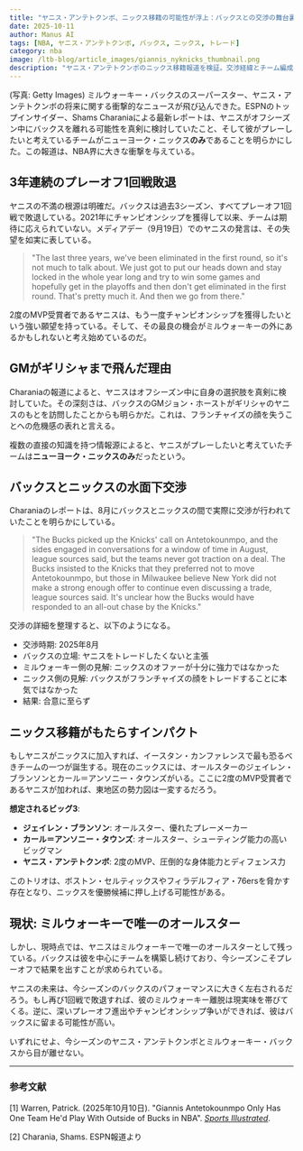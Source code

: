 ```yaml
---
title: "ヤニス・アンテトクンボ、ニックス移籍の可能性が浮上：バックスとの交渉の舞台裏"
date: 2025-10-11
author: Manus AI
tags: [NBA, ヤニス・アンテトクンボ, バックス, ニックス, トレード]
category: nba
image: /ltb-blog/article_images/giannis_nyknicks_thumbnail.png
description: "ヤニス・アンテトクンポのニックス移籍報道を検証。交渉経緯とチーム編成への影響を詳しく分析。"
---
```


(写真: Getty Images)
ミルウォーキー・バックスのスーパースター、ヤニス・アンテトクンボの将来に関する衝撃的なニュースが飛び込んできた。ESPNのトップインサイダー、Shams Charaniaによる最新レポートは、ヤニスがオフシーズン中にバックスを離れる可能性を真剣に検討していたこと、そして彼がプレーしたいと考えているチームがニューヨーク・ニックス**のみ**であることを明らかにした。この報道は、NBA界に大きな衝撃を与えている。

## 3年連続のプレーオフ1回戦敗退

ヤニスの不満の根源は明確だ。バックスは過去3シーズン、すべてプレーオフ1回戦で敗退している。2021年にチャンピオンシップを獲得して以来、チームは期待に応えられていない。メディアデー（9月19日）でのヤニスの発言は、その失望を如実に表している。

> "The last three years, we've been eliminated in the first round, so it's not much to talk about. We just got to put our heads down and stay locked in the whole year long and try to win some games and hopefully get in the playoffs and then don't get eliminated in the first round. That's pretty much it. And then we go from there."

2度のMVP受賞者であるヤニスは、もう一度チャンピオンシップを獲得したいという強い願望を持っている。そして、その最良の機会がミルウォーキーの外にあるかもしれないと考え始めているのだ。

## GMがギリシャまで飛んだ理由

Charaniaの報道によると、ヤニスはオフシーズン中に自身の選択肢を真剣に検討していた。その深刻さは、バックスのGMジョン・ホーストがギリシャのヤニスのもとを訪問したことからも明らかだ。これは、フランチャイズの顔を失うことへの危機感の表れと言える。

複数の直接の知識を持つ情報源によると、ヤニスがプレーしたいと考えていたチームは**ニューヨーク・ニックスのみ**だったという。

## バックスとニックスの水面下交渉

Charaniaのレポートは、8月にバックスとニックスの間で実際に交渉が行われていたことを明らかにしている。

> "The Bucks picked up the Knicks' call on Antetokounmpo, and the sides engaged in conversations for a window of time in August, league sources said, but the teams never got traction on a deal. The Bucks insisted to the Knicks that they preferred not to move Antetokounmpo, but those in Milwaukee believe New York did not make a strong enough offer to continue even discussing a trade, league sources said. It's unclear how the Bucks would have responded to an all-out chase by the Knicks."

交渉の詳細を整理すると、以下のようになる。

- 交渉時期: 2025年8月
- バックスの立場: ヤニスをトレードしたくないと主張
- ミルウォーキー側の見解: ニックスのオファーが十分に強力ではなかった
- ニックス側の見解: バックスがフランチャイズの顔をトレードすることに本気ではなかった
- 結果: 合意に至らず

## ニックス移籍がもたらすインパクト

もしヤニスがニックスに加入すれば、イースタン・カンファレンスで最も恐るべきチームの一つが誕生する。現在のニックスには、オールスターのジェイレン・ブランソンとカール＝アンソニー・タウンズがいる。ここに2度のMVP受賞者であるヤニスが加われば、東地区の勢力図は一変するだろう。

**想定されるビッグ3**:

- **ジェイレン・ブランソン**: オールスター、優れたプレーメーカー
- **カール＝アンソニー・タウンズ**: オールスター、シューティング能力の高いビッグマン
- **ヤニス・アンテトクンボ**: 2度のMVP、圧倒的な身体能力とディフェンス力

このトリオは、ボストン・セルティックスやフィラデルフィア・76ersを脅かす存在となり、ニックスを優勝候補に押し上げる可能性がある。

## 現状: ミルウォーキーで唯一のオールスター

しかし、現時点では、ヤニスはミルウォーキーで唯一のオールスターとして残っている。バックスは彼を中心にチームを構築し続けており、今シーズンこそプレーオフで結果を出すことが求められている。

ヤニスの未来は、今シーズンのバックスのパフォーマンスに大きく左右されるだろう。もし再び1回戦で敗退すれば、彼のミルウォーキー離脱は現実味を帯びてくる。逆に、深いプレーオフ進出やチャンピオンシップ争いができれば、彼はバックスに留まる可能性が高い。

いずれにせよ、今シーズンのヤニス・アンテトクンボとミルウォーキー・バックスから目が離せない。

---

### 参考文献

[1] Warren, Patrick. (2025年10月10日). "Giannis Antetokounmpo Only Has One Team He'd Play With Outside of Bucks in NBA". *[Sports Illustrated](https://www.si.com/nba/bucks/news/giannis-antetokounmpo-only-has-one-team-hed-play-with-outside-of-bucks-in-nba)*.

[2] Charania, Shams. ESPN報道より
